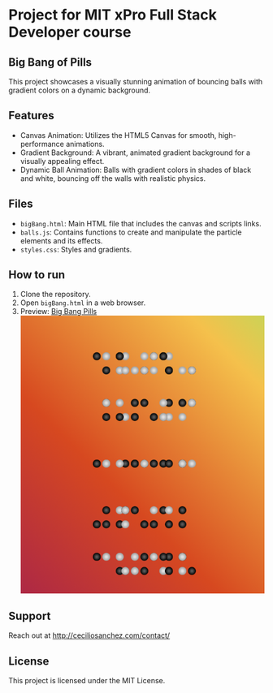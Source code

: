 # Project for MIT xPro Full Stack Developer course

## Big Bang of Pills

This project showcases a visually stunning animation of bouncing balls with gradient colors on a dynamic background.


## Features

- Canvas Animation: Utilizes the HTML5 Canvas for smooth, high-performance animations.
- Gradient Background: A vibrant, animated gradient background for a visually appealing effect.
- Dynamic Ball Animation: Balls with gradient colors in shades of black and white, bouncing off the walls with realistic physics.


## Files

- `bigBang.html`: Main HTML file that includes the canvas and scripts links.
- `balls.js`: Contains functions to create and manipulate the particle elements and its effects.
- `styles.css`: Styles and gradients. 

## How to run

1. Clone the repository.
2. Open `bigBang.html` in a web browser.
3. Preview: <a href="https://ceciliosanchez.com/github/xpro/big_bang_pills/bigBang.html" target="_blank">Big Bang Pills![Animation Screenshot](img/screenshot.png)</a>


## Support

Reach out at http://ceciliosanchez.com/contact/

## License

This project is licensed under the MIT License.
